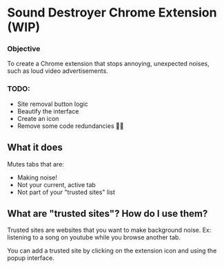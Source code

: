 # Sound Destroyer Chrome Extension (WIP)

### Objective
To create a Chrome extension that stops annoying, unexpected noises, such as loud video advertisements.

### TODO:
* Site removal button logic
* Beautify the interface
* Create an icon
* Remove some code redundancies 🤷‍♀️

## What it does
Mutes tabs that are:
* Making noise!
* Not your current, active tab
* Not part of your "trusted sites" list

## What are "trusted sites"? How do I use them?
Trusted sites are websites that you want to make background noise.
Ex: listening to a song on youtube while you browse another tab.

You can add a trusted site by clicking on the extension icon and using the popup interface.
